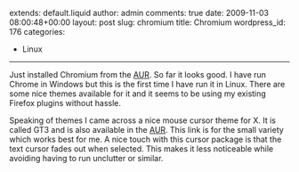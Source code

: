 extends: default.liquid
author: admin
comments: true
date: 2009-11-03 08:00:48+00:00
layout: post
slug: chromium
title: Chromium
wordpress_id: 176
categories:
- Linux
---

Just installed Chromium	from the [AUR](http://aur.archlinux.org/packages.php?ID=31368). So far it looks good. I have run Chrome in Windows but this is the first time I have run it in Linux. There are some nice themes available for it and it seems to be using my existing Firefox plugins without hassle.

Speaking of themes I came across a nice mouse cursor theme for X. It is called GT3 and is also available in the [AUR](http://aur.archlinux.org/packages.php?ID=28533). This link is for the small variety which works best for me. A nice touch with this cursor package is that the text cursor fades out when selected. This makes it less noticeable while avoiding having to run unclutter or similar.
